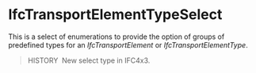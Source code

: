 # IfcTransportElementTypeSelect

This is a select of enumerations to provide the option of groups of predefined types for an _IfcTransportElement_  or _IfcTransportElementType_.

> HISTORY  New select type in IFC4x3.
